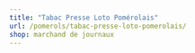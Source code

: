 ```yaml
---
title: "Tabac Presse Loto Pomérolais"
url: /pomerols/tabac-presse-loto-pomerolais/
shop: marchand de journaux
---
```

